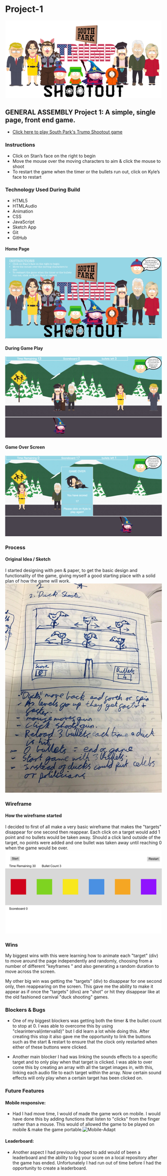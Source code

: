 # Project-1
![banner](./images/banner.png)

## GENERAL ASSEMBLY Project 1: A simple, single page, front end game.

- [Click here to play South Park's Trump Shootout game](https://maxcramer.github.io/Project-1/)

### Instructions

* Click on Stan’s face on the right to begin
* Move the mouse over the moving characters to aim & click the mouse to shoot
* To restart the game when the timer or the bullets run out, click on Kyle’s face to restart

### Technology Used During Build

* HTML5
* HTMLAudio
* Animation
* CSS
* JavaScript
* Sketch App
* Git
* GitHub

#### Home Page
![Home Screen](./screenshots/home.png)
#### During Game Play
![In Play](./screenshots/inGame.png)
#### Game Over Screen
![Game Over](./screenshots/gameOver.png)

### Process


#### Original Idea / Sketch
I started designing with pen & paper, to get the basic design and functionality of the game, giving myself a good starting place with a solid plan of how the game will work.
![Original Sketch](./screenshots/sketch.jpg)

### Wireframe
#### How the wireframe started
I decided to first of all make a very basic wireframe that makes the "targets" disappear for one second then reappear. Each click on a target would add 1 point and no bullets would be taken away. Should a click land outside of the target, no points were added and one bullet was taken away until reaching 0 when the game would be over.
![Wireframe](./screenshots/minimal.jpg)

### Wins
My biggest wins with this were learning how to animate each "target" (div) to move around the page independently and randomly, choosing from a number of different "keyframes " and also generating a random duration to move across the screen.

My other big win was getting the "targets" (div) to disappear for one second only, then reappearing on the screen. This gave me the ability to make it appear as if once the "targets" (divs) are "shot" or hit they disappear like at the old fashioned carnival "duck shooting" games.

### Blockers & Bugs
- One of my biggest blockers was getting both the timer & the bullet count to stop at 0. I was able to overcome this by using "clearinterval(intervalId)" but I did learn a lot while doing this. After creating this stop it also gave me the opportunity to link the buttons  such as the start & restart to ensure that the clock only restarted when either of these buttons were clicked.

- Another main blocker I had was linking the sounds effects to a specific target and to only play when that target is clicked. I was able to over come this by creating an array with all the target images in, with this, linking each audio file to each target within the array. Now certain sound effects will only play when a certain target has been clicked on.

### Future Features

#### Mobile responsive:
- Had I had move time, I would of made the game work on mobile. I would have done this by adding functions that listen to "clicks" from the finger rather than a mouse. This would of allowed the game to be played on mobile & make the game portable.![Mobile-Adapt](./screenshots/mobile.png)

#### Leaderboard:
- Another aspect I had previously hoped to add would of been a leaderboard and the ability to log your score on a local repository after the game has ended. Unfortunately I had run out of time before I had the opportunity to create a leaderboard.
